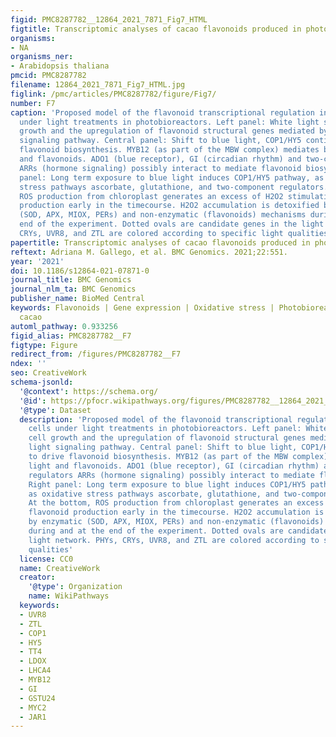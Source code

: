 ```yaml
---
figid: PMC8287782__12864_2021_7871_Fig7_HTML
figtitle: Transcriptomic analyses of cacao flavonoids produced in photobioreactors
organisms:
- NA
organisms_ner:
- Arabidopsis thaliana
pmcid: PMC8287782
filename: 12864_2021_7871_Fig7_HTML.jpg
figlink: /pmc/articles/PMC8287782/figure/Fig7/
number: F7
caption: 'Proposed model of the flavonoid transcriptional regulation in cacao cells
  under light treatments in photobioreactors. Left panel: White light stimulates cell
  growth and the upregulation of flavonoid structural genes mediated by COP1/HY5 light
  signaling pathway. Central panel: Shift to blue light, COP1/HY5 continues to drive
  flavonoid biosynthesis. MYB12 (as part of the MBW complex) mediates between light
  and flavonoids. ADO1 (blue receptor), GI (circadian rhythm) and two-component regulators
  ARRs (hormone signaling) possibly interact to mediate flavonoid biosynthesis. Right
  panel: Long term exposure to blue light induces COP1/HY5 pathway, as well as oxidative
  stress pathways ascorbate, glutathione, and two-component regulators. At the bottom,
  ROS production from chloroplast generates an excess of H2O2 stimulating flavonoid
  production early in the timecourse. H2O2 accumulation is detoxified by enzymatic
  (SOD, APX, MIOX, PERs) and non-enzymatic (flavonoids) mechanisms during and at the
  end of the experiment. Dotted ovals are candidate genes in the light network. PHYs,
  CRYs, UVR8, and ZTL are colored according to specific light qualities'
papertitle: Transcriptomic analyses of cacao flavonoids produced in photobioreactors.
reftext: Adriana M. Gallego, et al. BMC Genomics. 2021;22:551.
year: '2021'
doi: 10.1186/s12864-021-07871-0
journal_title: BMC Genomics
journal_nlm_ta: BMC Genomics
publisher_name: BioMed Central
keywords: Flavonoids | Gene expression | Oxidative stress | Photobioreactors | Theobroma
  cacao
automl_pathway: 0.933256
figid_alias: PMC8287782__F7
figtype: Figure
redirect_from: /figures/PMC8287782__F7
ndex: ''
seo: CreativeWork
schema-jsonld:
  '@context': https://schema.org/
  '@id': https://pfocr.wikipathways.org/figures/PMC8287782__12864_2021_7871_Fig7_HTML.html
  '@type': Dataset
  description: 'Proposed model of the flavonoid transcriptional regulation in cacao
    cells under light treatments in photobioreactors. Left panel: White light stimulates
    cell growth and the upregulation of flavonoid structural genes mediated by COP1/HY5
    light signaling pathway. Central panel: Shift to blue light, COP1/HY5 continues
    to drive flavonoid biosynthesis. MYB12 (as part of the MBW complex) mediates between
    light and flavonoids. ADO1 (blue receptor), GI (circadian rhythm) and two-component
    regulators ARRs (hormone signaling) possibly interact to mediate flavonoid biosynthesis.
    Right panel: Long term exposure to blue light induces COP1/HY5 pathway, as well
    as oxidative stress pathways ascorbate, glutathione, and two-component regulators.
    At the bottom, ROS production from chloroplast generates an excess of H2O2 stimulating
    flavonoid production early in the timecourse. H2O2 accumulation is detoxified
    by enzymatic (SOD, APX, MIOX, PERs) and non-enzymatic (flavonoids) mechanisms
    during and at the end of the experiment. Dotted ovals are candidate genes in the
    light network. PHYs, CRYs, UVR8, and ZTL are colored according to specific light
    qualities'
  license: CC0
  name: CreativeWork
  creator:
    '@type': Organization
    name: WikiPathways
  keywords:
  - UVR8
  - ZTL
  - COP1
  - HY5
  - TT4
  - LDOX
  - LHCA4
  - MYB12
  - GI
  - GSTU24
  - MYC2
  - JAR1
---
```

